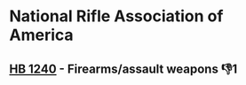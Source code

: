 # National Rifle Association of America

## [HB 1240](/bill/2023-24/hb/1240/) - Firearms/assault weapons  👎1 